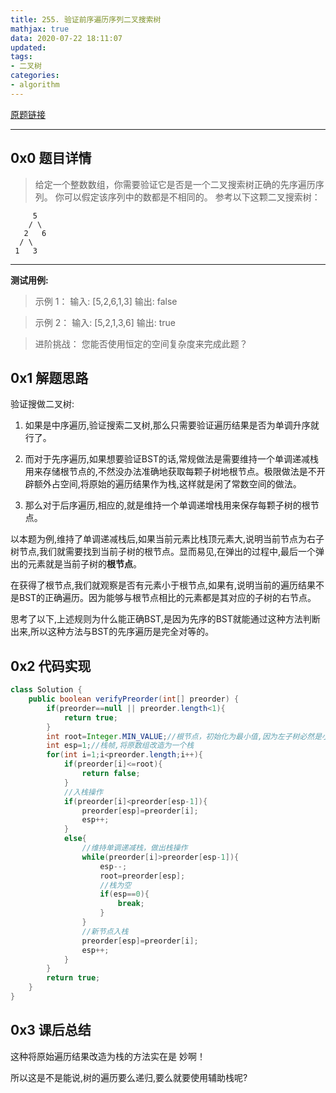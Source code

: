 ```yaml
---
title: 255. 验证前序遍历序列二叉搜索树
mathjax: true
data: 2020-07-22 18:11:07
updated:
tags:
- 二叉树
categories:
- algorithm
---
```


[原题链接](https://leetcode-cn.com/problems/verify-preorder-sequence-in-binary-search-tree/)

---

## 0x0 题目详情

>给定一个整数数组，你需要验证它是否是一个二叉搜索树正确的先序遍历序列。
你可以假定该序列中的数都是不相同的。
参考以下这颗二叉搜索树：

         5
        / \
       2   6
      / \
     1   3
---

**测试用例:**

>示例 1：
输入: [5,2,6,1,3]
输出: false

>示例 2：
输入: [5,2,1,3,6]
输出: true

>进阶挑战：
您能否使用恒定的空间复杂度来完成此题？

## 0x1 解题思路

验证搜做二叉树:

1. 如果是中序遍历,验证搜索二叉树,那么只需要验证遍历结果是否为单调升序就行了。

2. 而对于先序遍历,如果想要验证BST的话,常规做法是需要维持一个单调递减栈用来存储根节点的,不然没办法准确地获取每颗子树地根节点。极限做法是不开辟额外占空间,将原始的遍历结果作为栈,这样就是闲了常数空间的做法。

3. 那么对于后序遍历,相应的,就是维持一个单调递增栈用来保存每颗子树的根节点。

以本题为例,维持了单调递减栈后,如果当前元素比栈顶元素大,说明当前节点为右子树节点,我们就需要找到当前子树的根节点。显而易见,在弹出的过程中,最后一个弹出的元素就是当前子树的**根节点**。

在获得了根节点,我们就观察是否有元素小于根节点,如果有,说明当前的遍历结果不是BST的正确遍历。因为能够与根节点相比的元素都是其对应的子树的右节点。

思考了以下,上述规则为什么能正确BST,是因为先序的BST就能通过这种方法判断出来,所以这种方法与BST的先序遍历是完全对等的。


## 0x2 代码实现

``` java
class Solution {
    public boolean verifyPreorder(int[] preorder) {
        if(preorder==null || preorder.length<1){
            return true;
        }
        int root=Integer.MIN_VALUE;//根节点，初始化为最小值,因为左子树必然是小于根节点的,还未找到第一个需要判断的右节点
        int esp=1;//栈帧,将原数组改造为一个栈
        for(int i=1;i<preorder.length;i++){
            if(preorder[i]<=root){
                return false;
            }
            //入栈操作
            if(preorder[i]<preorder[esp-1]){
                preorder[esp]=preorder[i];
                esp++;
            }
            else{
                //维持单调递减栈，做出栈操作
                while(preorder[i]>preorder[esp-1]){
                    esp--;
                    root=preorder[esp];
                    //栈为空
                    if(esp==0){
                        break;
                    }
                }
                //新节点入栈
                preorder[esp]=preorder[i];
                esp++;
            }
        }
        return true;
    }
}

```

## 0x3 课后总结

这种将原始遍历结果改造为栈的方法实在是 妙啊！

所以这是不是能说,树的遍历要么递归,要么就要使用辅助栈呢?